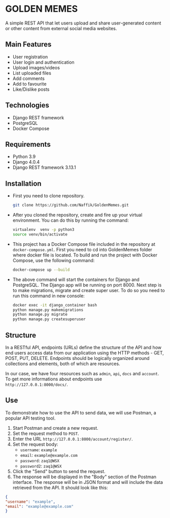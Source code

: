 # GOLDEN MEMES

A simple REST API that let users upload and share user-generated content or other content from external social media websites.

## Main Features

- User registration
- User login and authentication
- Upload images/videos
- List uploaded files
- Add comments
- Add to favourite
- Like/Dislike posts

## Technologies

- Django REST framework
- PostgreSQL
- Docker Compose

## Requirements

- Python 3.9
- Django 4.0.4
- Django REST framework 3.13.1

## Installation

* First you need to clone repository.
    ```bash
    git clone https://github.com/Naffik/GoldenMemes.git
    ```
* After you cloned the repository, create and fire up your virtual environment. You can do this by running the command:
    ```bash
    virtualenv  venv -p python3
    source venv/bin/activate
    ```
* This project has a Docker Compose file included in the repository at `docker-compose.yml`. First you need to cd into GoldenMemes folder where docker file is located. To build and run the project with Docker Compose, use the following command:
    ```bash
    docker-compose up --build
    ```
* The above command will start the containers for Django and PostgreSQL. The Django app will be running on port 8000. Next step is to make migrations, migrate and create super user. To do so you need to run this command in new console:
    ```bash
    docker exec -it django_container bash
    python manage.py makemigrations
    python manage.py migrate
    python manage.py createsuperuser
    ```
## Structure

In a RESTful API, endpoints (URLs) define the structure of the API and how end users access data from our application using the HTTP methods - GET, POST, PUT, DELETE. Endpoints should be logically organized around collections and elements, both of which are resources.

In our case, we have four resources such as `admin`, `api`, `docs` and `account`. To get more informations about endpoints use `http://127.0.0.1:8000/docs/`.

## Use

To demonstrate how to use the API to send data, we will use Postman, a popular API testing tool.

1. Start Postman and create a new request.
2. Set the request method to `POST`.
3. Enter the URL `http://127.0.0.1:8000/account/register/`.
4. Set the request body:
   - `username`: `example`
   - `email`: `example@example.com`
   - `password`: `zaq1@WSX`
   - `password2`: `zaq1@WSX`
5. Click the "Send" button to send the request.
6. The response will be displayed in the "Body" section of the Postman interface. The response will be in JSON format and will include the data retrieved from the API. It should look like this:
```json
{
"username": "example",
"email": "example@example.com"
}
```
